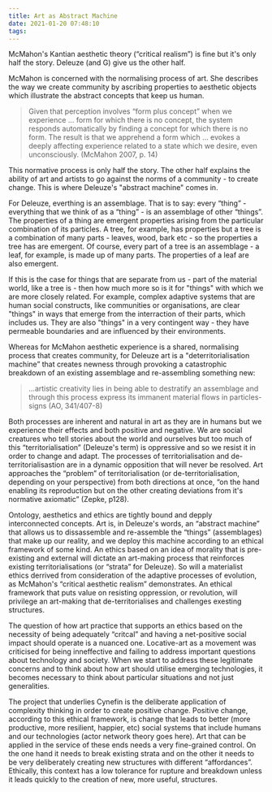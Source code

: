 ```yaml
---
title: Art as Abstract Machine
date: 2021-01-20 07:48:10
tags:
---
```


McMahon's Kantian aesthetic theory (“critical realism”) is fine but it's only half the story. Deleuze (and G) give us the other half.

McMahon is concerned with the normalising process of art. She describes the way we create community by ascribing properties to aesthetic objects which illustrate the abstract concepts that keep us human.

> Given that perception involves “form plus concept” when we experience … form for which there is no concept, the system responds automatically by finding a concept for which there is no form. The result is that we apprehend a form which … evokes a deeply affecting experience related to a state which we desire, even unconsciously. (McMahon 2007, p. 14)

This normative process is only half the story. The other half explains the ability of art and artists to go against the norms of a community - to create change. This is where Deleuze's "abstract machine" comes in.

For Deleuze, everthing is an assemblage. That is to say: every “thing” - everything that we think of as a “thing” - is an assemblage of other “things”. The properties of a thing are emergent properties arising from the particular combination of its particles. A tree, for example, has properties but a tree is a combination of many parts - leaves, wood, bark etc - so the properties a tree has are emergent. Of course, every part of a tree is an assemblage - a leaf, for example, is made up of many parts. The properties of a leaf are also emergent.

If this is the case for things that are separate from us - part of the material world, like a tree is - then how much more so is it for "things" with which we are more closely related. For example, complex adaptive systems that are human social constructs, like communities or organisations, are clear "things" in ways that emerge from the interraction of their parts, which includes us. They are also "things" in a very contingent way - they have permeable boundaries and are influenced by their environments.

Whereas for McMahon aesthetic experience is a shared, normalising process that creates community, for Deleuze art is a "deterritorialisation machine” that creates newness through provoking a catastrophic breakdown of an existing assemblage and re-assembling something new:

> ...artistic creativity lies in being able to destratify an assemblage and through this process express its immanent material flows in particles-signs (AO, 341/407-8)

Both processes are inherent and natural in art as they are in humans but we experience their effects and both positive and negative. We are social creatures who tell stories about the world and ourselves but too much of this “territorialisation” (Deleuze's term) is oppressive and so we resist it in order to change and adapt. The processes of territorialisation and de-territorialisastion are in a dynamic opposition that will never be resolved. Art approaches the “problem” of territorialisation (or de-territorialisation, depending on your perspective) from both directions at once, “on the hand enabling its reproduction but on the other creating deviations from it's normative axiomatic” (Zepke, p128).

Ontology, aesthetics and ethics are tightly bound and depply interconnected concepts. Art is, in Deleuze's words, an “abstract machine” that allows us to dissassemble and re-assemble the “things” (assemblages) that make up our reality, and we deploy this machine according to an ethical framework of some kind. An ethics based on an idea of morality that is pre-existing and external will dictate an art-making process that reinforces existing territorialisations (or “strata” for Deleuze). So will a materialist ethics derrived from consideration of the adaptive processes of evolution, as McMahon's “critical aesthetic realism” demonstrates. An ethical framework that puts value on resisting oppression, or revolution, will privilege an art-making that de-territorialises and challenges exesting structures.

The question of how art practice that supports an ethics based on the necessity of being adequately “critcal” and having a net-positive social impact should operate is a nuanced one. Locative-art as a movement was criticised for being inneffective and failing to address important questions about technology and society. When we start to address these legitimate concerns and to think about how art should utilise emerging technologies, it becomes necessary to think about particular situations and not just generalities.

The project that underlies Cynefin is the deliberate application of complexity thinking in order to create positive change. Positive change, according to this ethical framework, is change that leads to better (more productive, more resilient, happier, etc) social systems that include humans and our technologies (actor network theory goes here). Art that can be applied in the service of these ends needs a very fine-grained control. On the one hand it needs to break existing strata and on the other it needs to be very deliberately creating new structures with different “affordances”. Ethically, this context has a low tolerance for rupture and breakdown unless it leads quickly to the creation of new, more useful, structures.
